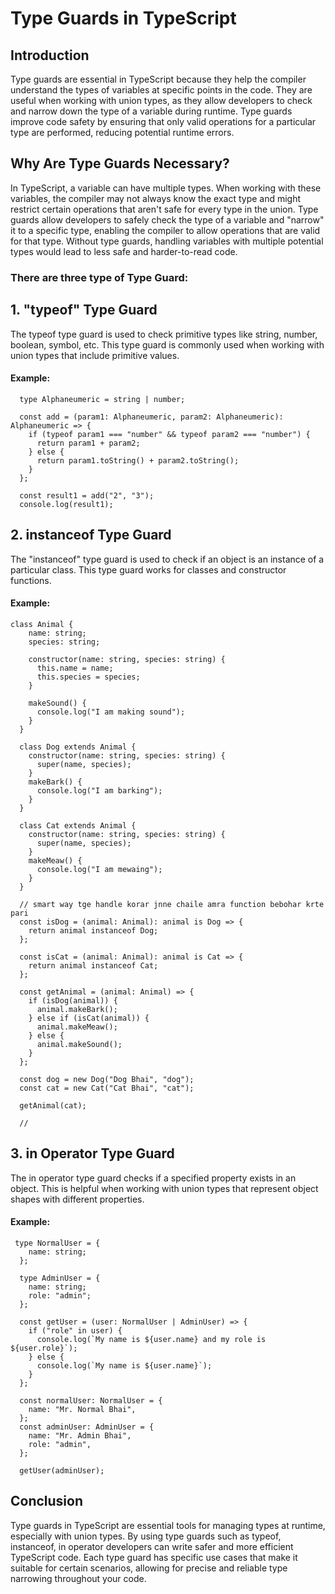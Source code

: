 # Type Guards in TypeScript

## Introduction

Type guards are essential in TypeScript because they help the compiler understand the types of variables at specific points in the code. They are useful when working with union types, as they allow developers to check and narrow down the type of a variable during runtime. Type guards improve code safety by ensuring that only valid operations for a particular type are performed, reducing potential runtime errors.

## Why Are Type Guards Necessary?

In TypeScript, a variable can have multiple types. When working with these variables, the compiler may not always know the exact type and might restrict certain operations that aren't safe for every type in the union. Type guards allow developers to safely check the type of a variable and "narrow" it to a specific type, enabling the compiler to allow operations that are valid for that type. Without type guards, handling variables with multiple potential types would lead to less safe and harder-to-read code.

### There are three type of Type Guard:

## 1. "typeof" Type Guard

The typeof type guard is used to check primitive types like string, number, boolean, symbol, etc. This type guard is commonly used when working with union types that include primitive values.

#### Example:

```
  type Alphaneumeric = string | number;

  const add = (param1: Alphaneumeric, param2: Alphaneumeric): Alphaneumeric => {
    if (typeof param1 === "number" && typeof param2 === "number") {
      return param1 + param2;
    } else {
      return param1.toString() + param2.toString();
    }
  };

  const result1 = add("2", "3");
  console.log(result1);

```

## 2. instanceof Type Guard

The "instanceof" type guard is used to check if an object is an instance of a particular class. This type guard works for classes and constructor functions.

#### Example:

```
class Animal {
    name: string;
    species: string;

    constructor(name: string, species: string) {
      this.name = name;
      this.species = species;
    }

    makeSound() {
      console.log("I am making sound");
    }
  }

  class Dog extends Animal {
    constructor(name: string, species: string) {
      super(name, species);
    }
    makeBark() {
      console.log("I am barking");
    }
  }

  class Cat extends Animal {
    constructor(name: string, species: string) {
      super(name, species);
    }
    makeMeaw() {
      console.log("I am mewaing");
    }
  }

  // smart way tge handle korar jnne chaile amra function bebohar krte pari
  const isDog = (animal: Animal): animal is Dog => {
    return animal instanceof Dog;
  };

  const isCat = (animal: Animal): animal is Cat => {
    return animal instanceof Cat;
  };

  const getAnimal = (animal: Animal) => {
    if (isDog(animal)) {
      animal.makeBark();
    } else if (isCat(animal)) {
      animal.makeMeaw();
    } else {
      animal.makeSound();
    }
  };

  const dog = new Dog("Dog Bhai", "dog");
  const cat = new Cat("Cat Bhai", "cat");

  getAnimal(cat);

  //
```

## 3. in Operator Type Guard

The in operator type guard checks if a specified property exists in an object. This is helpful when working with union types that represent object shapes with different properties.

#### Example:

```
 type NormalUser = {
    name: string;
  };

  type AdminUser = {
    name: string;
    role: "admin";
  };

  const getUser = (user: NormalUser | AdminUser) => {
    if ("role" in user) {
      console.log(`My name is ${user.name} and my role is ${user.role}`);
    } else {
      console.log(`My name is ${user.name}`);
    }
  };

  const normalUser: NormalUser = {
    name: "Mr. Normal Bhai",
  };
  const adminUser: AdminUser = {
    name: "Mr. Admin Bhai",
    role: "admin",
  };

  getUser(adminUser);
```

## Conclusion

Type guards in TypeScript are essential tools for managing types at runtime, especially with union types. By using type guards such as typeof, instanceof, in operator developers can write safer and more efficient TypeScript code. Each type guard has specific use cases that make it suitable for certain scenarios, allowing for precise and reliable type narrowing throughout your code.
